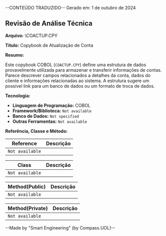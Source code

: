 --CONTEÚDO TRADUZIDO--
Gerado em: 1 de outubro de 2024

## Revisão de Análise Técnica

**Arquivo:**  \COACTUP.CPY

**Título:**  Copybook de Atualização de Conta

**Resumo:** 

Este copybook COBOL (`COACTUP.CPY`) define uma estrutura de dados provavelmente utilizada para armazenar e transferir informações de contas. Parece descrever campos relacionados a detalhes da conta, dados do cliente e informações relacionadas ao sistema. A estrutura sugere um possível link para um banco de dados ou um formato de troca de dados.

**Tecnologia:**

* **Linguagem de Programação:** COBOL
* **Framework/Biblioteca:** `Not available`
* **Banco de Dados:** `Not specified`
* **Outras Ferramentas:** `Not available`

**Referência, Classe e Método:**

| Reference | Descrição |
|---|---|
| `Not available` |  |

| Class | Descrição |
|---|---|
| `Not available` |  |

| Method(Public) | Descrição |
|---|---|
| `Not available` |  |

| Method(Private) | Descrição |
|---|---|
| `Not available` |  |

--Made by "Smart Engineering" (by Compass.UOL)--
